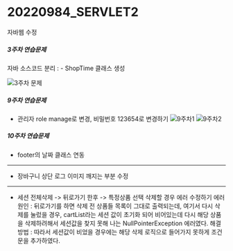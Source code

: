 # 20220984_SERVLET2
자바웹 수정


##### 3주차 연습문제
자바 소스코드 분리 : - ShopTime 클래스 생성

![3주차 문제](https://github.com/JuheeNoh123/20220984_SERVLET2/assets/127907793/5bfafaf5-92fb-40a2-9ac4-7c222858cc51)

##### 9주차 연습문제
- 관리자 role manage로 변경, 비밀번호 123654로 변경하기
![9주차1](https://github.com/JuheeNoh123/20220984_SERVLET2/assets/127907793/d09b89ca-8c4a-420c-a71e-e4ca8fb1843b)
![9주차2](https://github.com/JuheeNoh123/20220984_SERVLET2/assets/127907793/9b3faffe-b175-4fc6-a521-a7502f51c169)

##### 10주차 연습문제
- footer의 날짜 클래스 연동
----
- 장바구니 상단 로그 이미지 깨지는 부분 수정
----
- 세션 전체삭제 -> 뒤로가기 한후 -> 특정상품 선택 삭제할 경우 에러 수정하기
에러 원인 : 뒤로가기를 하면 삭제 전 상품들 목록이 그대로 출력되는데, 여기서 다시 삭제를 눌렀을 경우,  cartList라는 세션 값이 초기화 되어 비어있는데 다시 해당 상품을 삭제하려해서 세션값을 찾지 못해 나는 NullPointerException 에러였다. 
해결 방법 : 따라서 세션값이 비었을 경우에는 해당 삭제 로직으로 들어가지 못하게 조건문을 추가하였다.
